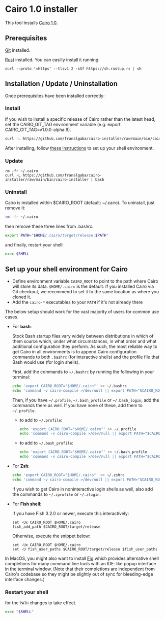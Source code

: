 # Cairo 1.0 installer

This tool installs [Cairo 1.0](https://github.com/starkware-libs/cairo).

## Prerequisites

[Git](https://git-scm.com/) installed.

[Rust](https://www.rust-lang.org/) installed. You can easilly install it running:

```
curl --proto '=https' --tlsv1.2 -sSf https://sh.rustup.rs | sh
```

## Installation / Update / Uninstallation

Once prerequisites have been installed correctly:

### Install

If you wish to install a specific release of Cairo rather than the latest head, set the CAIRO_GIT_TAG environment variable (e.g. export CAIRO_GIT_TAG=v1.0.0-alpha.6).

```bash 
curl -L https://github.com/franalgaba/cairo-installer/raw/main/bin/cairo-installer | bash
```

After installing, follow [these instructions](#set-up-your-shell-environment-for-cairo) to set up your shell environment.

### Update

```
rm -fr ~/.cairo
curl -L https://github.com/franalgaba/cairo-installer/raw/main/bin/cairo-installer | bash
```

### Uninstall

Cairo is installed within $CAIRO_ROOT (default: ~/.cairo). To uninstall, just remove it:

```bash
rm -fr ~/.cairo
```

then remove these three lines from .bashrc:

```bash
export PATH="$HOME/.cairo/target/release:$PATH"
```

and finally, restart your shell:

```bash
exec $SHELL
```

## Set up your shell environment for Cairo

* Define environment variable `CAIRO_ROOT` to point to the path where
  Cairo will store its data. `$HOME/.cairo` is the default.
  If you installed Cairo via Git checkout, we recommend
  to set it to the same location as where you cloned it.
* Add the `cairo-*` executables to your `PATH` if it's not already there

The below setup should work for the vast majority of users for common use cases.

  - For **bash**:

    Stock Bash startup files vary widely between distributions in which of them source
    which, under what circumstances, in what order and what additional configuration they perform.
    As such, the most reliable way to get Cairo in all environments is to append Cairo
    configuration commands to both `.bashrc` (for interactive shells)
    and the profile file that Bash would use (for login shells).

    First, add the commands to `~/.bashrc` by running the following in your terminal:

    ~~~ bash
    echo 'export CAIRO_ROOT="$HOME/.cairo"' >> ~/.bashrc
    echo 'command -v cairo-compile >/dev/null || export PATH="$CAIRO_ROOT/target/release:$PATH"' >> ~/.bashrc
    ~~~

    Then, if you have `~/.profile`, `~/.bash_profile` or `~/.bash_login`, add the commands there as well.
    If you have none of these, add them to `~/.profile`.

    * to add to `~/.profile`:
      ~~~ bash
      echo 'export CAIRO_ROOT="$HOME/.cairo"' >> ~/.profile
      echo 'command -v cairo-compile >/dev/null || export PATH="$CAIRO_ROOT/target/release:$PATH"' >> ~/.profile
      ~~~

    * to add to `~/.bash_profile`:
      ~~~ bash
      echo 'export CAIRO_ROOT="$HOME/.cairo"' >> ~/.bash_profile
      echo 'command -v cairo-compile >/dev/null || export PATH="$CAIRO_ROOT/target/release:$PATH"' >> ~/.bash_profile
      ~~~

  - For **Zsh**:
    ~~~ zsh
    echo 'export CAIRO_ROOT="$HOME/.cairo"' >> ~/.zshrc
    echo 'command -v cairo-compile >/dev/null || export PATH="$CAIRO_ROOT/target/release:$PATH"' >> ~/.zshrc
    ~~~

    If you wish to get Cairo in noninteractive login shells as well, also add the commands to `~/.zprofile` or `~/.zlogin`.

  - For **Fish shell**:

    If you have Fish 3.2.0 or newer, execute this interactively:

    ~~~ fish
    set -Ux CAIRO_ROOT $HOME/.cairo
    fish_add_path $CAIRO_ROOT/target/release
    ~~~

    Otherwise, execute the snippet below:

    ~~~ fish
    set -Ux CAIRO_ROOT $HOME/.cairo
    set -U fish_user_paths $CAIRO_ROOT/target/release $fish_user_paths
    ~~~

   In MacOS, you might also want to install [Fig](https://fig.io/) which
provides alternative shell completions for many command line tools with an
IDE-like popup interface in the terminal window.
(Note that their completions are independent from Cairo's codebase
so they might be slightly out of sync for bleeding-edge interface changes.)

### Restart your shell

  for the `PATH` changes to take effect.

  ```sh
  exec "$SHELL"
  ```